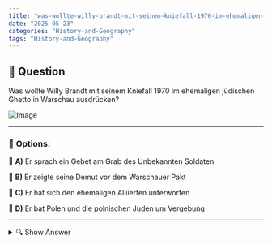 ```yaml
---
title: "was-wollte-willy-brandt-mit-seinem-kniefall-1970-im-ehemaligen-judischen-ghetto-in-warschau-ausdruck"
date: "2025-05-23"
categories: "History-and-Geography"
tags: "History-and-Geography"
---
```


## 📌 **Question**

Was wollte Willy Brandt mit seinem Kniefall 1970 im ehemaligen jüdischen Ghetto in Warschau ausdrücken?

![Image](https://foreignvasi.com/q29.31824d77.png)

---

### 📝 **Options:**

🔘 **A)** Er sprach ein Gebet am Grab des Unbekannten Soldaten

🔘 **B)** Er zeigte seine Demut vor dem Warschauer Pakt

🔘 **C)** Er hat sich den ehemaligen Alliierten unterworfen

🔘 **D)** Er bat Polen und die polnischen Juden um Vergebung

---

<details>
  <summary>🔍 Show Answer</summary>

  <p>
💡  <b>Correct Answer:</b>  d
  </p>
  <p>
    📖<b>Explanation:</b>
    Willy Brandts Kniefall am 7. Dezember 1970 im ehemaligen jüdischen Ghetto in Warschau war ein bedeutendes symbolisches Ereignis der deutschen Geschichte. Brandt, der damalige Bundeskanzler, wollte mit dieser Geste der Demut und des Entschuldigens den Opfern des Nationalsozialismus Respekt zollen und Polen sowie den polnischen Juden um Vergebung bitten. Diese Handlung symbolisierte die Anerkennung der Schuld und der Verantwortung Deutschlands für die Verbrechen des Zweiten Weltkriegs und förderte die deutsch-polnische Versöhnung. Die Geste gilt als wichtiger Schritt der Ostpolitik und des Bemühens um Frieden und Verständigung in Europa.
  </p>
</details>
